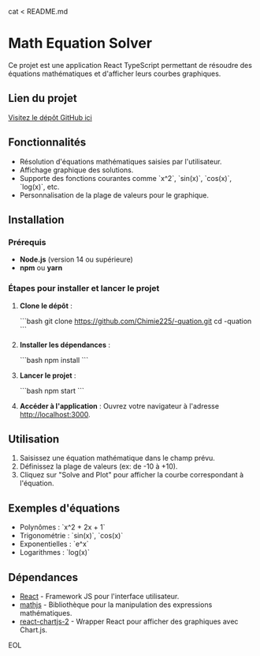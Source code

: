 cat <<EOL > README.md
# Math Equation Solver

Ce projet est une application React TypeScript permettant de résoudre des équations mathématiques et d'afficher leurs courbes graphiques.

## Lien du projet

[Visitez le dépôt GitHub ici](https://github.com/Chimie225/-quation.git)

## Fonctionnalités

- Résolution d'équations mathématiques saisies par l'utilisateur.
- Affichage graphique des solutions.
- Supporte des fonctions courantes comme \`x^2\`, \`sin(x)\`, \`cos(x)\`, \`log(x)\`, etc.
- Personnalisation de la plage de valeurs pour le graphique.

## Installation

### Prérequis

- **Node.js** (version 14 ou supérieure)
- **npm** ou **yarn**

### Étapes pour installer et lancer le projet

1. **Clone le dépôt** :

   \`\`\`bash
   git clone https://github.com/Chimie225/-quation.git
   cd -quation
   \`\`\`

2. **Installer les dépendances** :

   \`\`\`bash
   npm install
   \`\`\`

3. **Lancer le projet** :

   \`\`\`bash
   npm start
   \`\`\`

4. **Accéder à l'application** : Ouvrez votre navigateur à l'adresse [http://localhost:3000](http://localhost:3000).

## Utilisation

1. Saisissez une équation mathématique dans le champ prévu.
2. Définissez la plage de valeurs (ex: de -10 à +10).
3. Cliquez sur "Solve and Plot" pour afficher la courbe correspondant à l'équation.

## Exemples d'équations

- Polynômes : \`x^2 + 2x + 1\`
- Trigonométrie : \`sin(x)\`, \`cos(x)\`
- Exponentielles : \`e^x\`
- Logarithmes : \`log(x)\`

## Dépendances

- [React](https://reactjs.org/) - Framework JS pour l'interface utilisateur.
- [mathjs](https://mathjs.org/) - Bibliothèque pour la manipulation des expressions mathématiques.
- [react-chartjs-2](https://react-chartjs-2.js.org/) - Wrapper React pour afficher des graphiques avec Chart.js.

EOL
